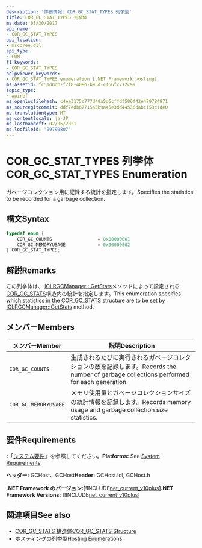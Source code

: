 ```yaml
---
description: '詳細情報: COR_GC_STAT_TYPES 列挙型'
title: COR_GC_STAT_TYPES 列挙体
ms.date: 03/30/2017
api_name:
- COR_GC_STAT_TYPES
api_location:
- mscoree.dll
api_type:
- COM
f1_keywords:
- COR_GC_STAT_TYPES
helpviewer_keywords:
- COR_GC_STAT_TYPES enumeration [.NET Framework hosting]
ms.assetid: fc51d6db-f7f8-408b-b93d-c166fc712c99
topic_type:
- apiref
ms.openlocfilehash: c4ea3175c777d49a5d6cffdf506f42e479784971
ms.sourcegitcommit: ddf7edb67715a5b9a45e3dd44536dabc153c1de0
ms.translationtype: MT
ms.contentlocale: ja-JP
ms.lasthandoff: 02/06/2021
ms.locfileid: "99799807"
---
```

# <a name="cor_gc_stat_types-enumeration"></a><span data-ttu-id="abe78-103">COR_GC_STAT_TYPES 列挙体</span><span class="sxs-lookup"><span data-stu-id="abe78-103">COR_GC_STAT_TYPES Enumeration</span></span>

<span data-ttu-id="abe78-104">ガベージコレクション用に記録する統計を指定します。</span><span class="sxs-lookup"><span data-stu-id="abe78-104">Specifies the statistics to be recorded for a garbage collection.</span></span>  
  
## <a name="syntax"></a><span data-ttu-id="abe78-105">構文</span><span class="sxs-lookup"><span data-stu-id="abe78-105">Syntax</span></span>  
  
```cpp  
typedef enum {  
    COR_GC_COUNTS                 = 0x00000001  
    COR_GC_MEMORYUSAGE            = 0x00000002  
} COR_GC_STAT_TYPES;  
```  
  
## <a name="remarks"></a><span data-ttu-id="abe78-106">解説</span><span class="sxs-lookup"><span data-stu-id="abe78-106">Remarks</span></span>  

 <span data-ttu-id="abe78-107">この列挙体は、 [ICLRGCManager:: GetStats](iclrgcmanager-getstats-method.md)メソッドによって設定される[COR_GC_STATS](cor-gc-stats-structure.md)構造内の統計を指定します。</span><span class="sxs-lookup"><span data-stu-id="abe78-107">This enumeration specifies which statistics in the [COR_GC_STATS](cor-gc-stats-structure.md) structure are to be set by [ICLRGCManager::GetStats](iclrgcmanager-getstats-method.md) method.</span></span>  
  
## <a name="members"></a><span data-ttu-id="abe78-108">メンバー</span><span class="sxs-lookup"><span data-stu-id="abe78-108">Members</span></span>  
  
|<span data-ttu-id="abe78-109">メンバー</span><span class="sxs-lookup"><span data-stu-id="abe78-109">Member</span></span>|<span data-ttu-id="abe78-110">説明</span><span class="sxs-lookup"><span data-stu-id="abe78-110">Description</span></span>|  
|------------|-----------------|  
|`COR_GC_COUNTS`|<span data-ttu-id="abe78-111">生成されるたびに実行されるガベージコレクションの数を記録します。</span><span class="sxs-lookup"><span data-stu-id="abe78-111">Records the number of garbage collections performed for each generation.</span></span>|  
|`COR_GC_MEMORYUSAGE`|<span data-ttu-id="abe78-112">メモリ使用量とガベージコレクションサイズの統計情報を記録します。</span><span class="sxs-lookup"><span data-stu-id="abe78-112">Records memory usage and garbage collection size statistics.</span></span>|  
  
## <a name="requirements"></a><span data-ttu-id="abe78-113">要件</span><span class="sxs-lookup"><span data-stu-id="abe78-113">Requirements</span></span>  

 <span data-ttu-id="abe78-114">**:**「[システム要件](../../get-started/system-requirements.md)」を参照してください。</span><span class="sxs-lookup"><span data-stu-id="abe78-114">**Platforms:** See [System Requirements](../../get-started/system-requirements.md).</span></span>  
  
 <span data-ttu-id="abe78-115">**ヘッダー:** GCHost、GCHost</span><span class="sxs-lookup"><span data-stu-id="abe78-115">**Header:** GCHost.idl, GCHost.h</span></span>  
  
 <span data-ttu-id="abe78-116">**.NET Framework のバージョン:**[!INCLUDE[net_current_v10plus](../../../../includes/net-current-v10plus-md.md)]</span><span class="sxs-lookup"><span data-stu-id="abe78-116">**.NET Framework Versions:** [!INCLUDE[net_current_v10plus](../../../../includes/net-current-v10plus-md.md)]</span></span>  
  
## <a name="see-also"></a><span data-ttu-id="abe78-117">関連項目</span><span class="sxs-lookup"><span data-stu-id="abe78-117">See also</span></span>

- [<span data-ttu-id="abe78-118">COR_GC_STATS 構造体</span><span class="sxs-lookup"><span data-stu-id="abe78-118">COR_GC_STATS Structure</span></span>](cor-gc-stats-structure.md)
- [<span data-ttu-id="abe78-119">ホスティングの列挙型</span><span class="sxs-lookup"><span data-stu-id="abe78-119">Hosting Enumerations</span></span>](hosting-enumerations.md)
